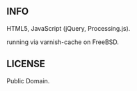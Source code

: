 INFO
--------
HTML5, JavaScript (jQuery, Processing.js).

running via varnish-cache on FreeBSD.


LICENSE
--------
Public Domain.
